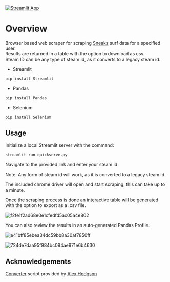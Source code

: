 [![Streamlit App](https://static.streamlit.io/badges/streamlit_badge_black_white.svg)](https://ellerman4-surf-stats-dashboard-quickstart-ur277p.streamlitapp.com/)
# Overview
Browser based web scraper for scraping [Sneakz](https://snksrv.com/surfstats/) surf data for a specified user.  
Results are returned in a table with the option to download as csv.  
Steam ID can be any type of steam id, as it converts to a legacy steam id.  

- Streamlit
```python
pip install Streamlit
```
- Pandas
```python
pip install Pandas
```
- Selenium
```python
pip install Selenium
```


## Usage
Initialize a local Streamlit server with the command:
```python
streamlit run quickserve.py
```
Navigate to the provided link and enter your steam id

Note: Any form of steam id will work, as it is converted to a legacy steam id.  

The included chrome driver will open and start scraping, this can take up to a minute.

Once the scraping process is done an interactive table will be generated with the option to export as a .csv file.

![f2fe1f2ad68e0e1cfedfd5ac05a4e802](https://user-images.githubusercontent.com/106990217/178086877-c6e54b5b-ff3c-402f-8012-186a9708641a.png)


You can also review the results in an auto-generated Pandas Profile.  

![e41bff85ebea34dc59bb8a30af7850ff](https://user-images.githubusercontent.com/106990217/177888908-6cecaf64-63cf-4e38-8e8f-eeeab88df6b5.png)

![724de7daa95f984bc094ae971e6b4630](https://user-images.githubusercontent.com/106990217/177889028-349fd800-5ae2-4bef-80ea-1d4642070f32.png)


## Acknowledgements
[Converter](https://github.com/AlexHodgson/steamid-converter) script provided by [Alex Hodgson](https://github.com/AlexHodgson)
